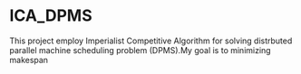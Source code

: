 # ICA_DPMS
This project employ Imperialist Competitive Algorithm for solving distrbuted parallel machine scheduling problem (DPMS).My goal is to minimizing makespan<br>

